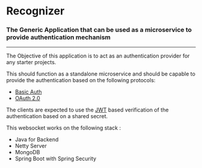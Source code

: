 # Recognizer

### The Generic Application that can be used as a microservice to provide authentication mechanism
<hr>

The Objective of this application is to act as an authentication provider for any starter projects. 

This should function as a standalone microservice and should be capable to provide the authentication based on the following protocols:
 * [Basic Auth](https://en.wikipedia.org/wiki/Basic_access_authentication)
 * [OAuth 2.0](https://oauth.net/2/)

The clients are expected to use the [JWT](https://jwt.io/) based verification of the authentication based on a shared secret.

This websocket works on the following stack :
  * Java for Backend
  * Netty Server
  * MongoDB
  * Spring Boot with Spring Security
